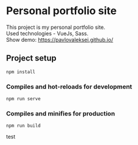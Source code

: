 # Personal portfolio site
This project is my personal portfolio site.
<br>
Used technologies - VueJs, Sass.
<br>
Show demo: https://pavlovaleksei.github.io/

## Project setup
```
npm install
```

### Compiles and hot-reloads for development
```
npm run serve
```

### Compiles and minifies for production
```
npm run build
```
test

